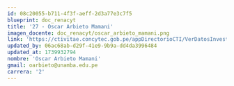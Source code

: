 ```yaml
---
id: 08c20055-b711-4f3f-aeff-2d3a77e3c7f5
blueprint: doc_renacyt
title: '27 - Oscar Arbieto Mamani'
imagen_docente: doc_renacyt/oscar_arbieto_mamani.png
link: 'https://ctivitae.concytec.gob.pe/appDirectorioCTI/VerDatosInvestigador.do?id_investigador=106870'
updated_by: 06ac68ab-d29f-41e9-9b9a-dd4da3996484
updated_at: 1739932794
nombre: 'Oscar Arbieto Mamani'
gmail: oarbieto@unamba.edu.pe
carrera: '2'
---
```


